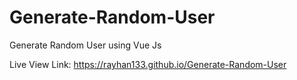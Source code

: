 # Generate-Random-User
Generate Random User using Vue Js

Live View Link: https://rayhan133.github.io/Generate-Random-User
